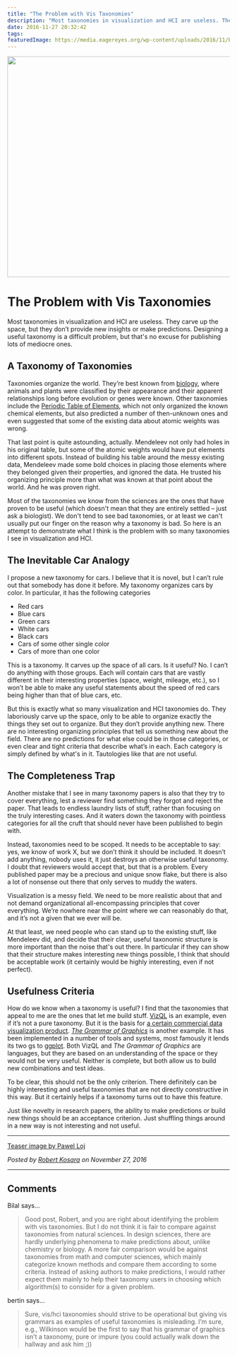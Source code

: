 ```yaml
---
title: "The Problem with Vis Taxonomies"
description: "Most taxonomies in visualization and HCI are useless. They carve up the space, but they don’t provide new insights or make predictions. Designing a useful taxonomy is a difficult problem, but that's no excuse for publishing lots of mediocre ones."
date: 2016-11-27 20:32:42
tags: 
featuredImage: https://media.eagereyes.org/wp-content/uploads/2016/11/bugs.jpg
---
```


<p align="center"><img src="https://media.eagereyes.org/wp-content/uploads/2016/11/bugs.jpg" width="720" height="500" /></p>


# The Problem with Vis Taxonomies

Most taxonomies in visualization and HCI are useless. They carve up the space, but they don’t provide new insights or make predictions. Designing a useful taxonomy is a difficult problem, but that's no excuse for publishing lots of mediocre ones.

## A Taxonomy of Taxonomies

Taxonomies organize the world. They’re best known from <a href="https://en.wikipedia.org/wiki/Taxonomy_(biology)">biology</a>, where animals and plants were classified by their appearance and their apparent relationships long before evolution or genes were known. Other taxonomies include the <a href="https://en.wikipedia.org/wiki/Periodic_table">Periodic Table of Elements</a>, which not only organized the known chemical elements, but also predicted a number of then-unknown ones and even suggested that some of the existing data about atomic weights was wrong.

That last point is quite astounding, actually. Mendeleev not only had holes in his original table, but some of the atomic weights would have put elements into different spots. Instead of building his table around the messy existing data, Mendeleev made some bold choices in placing those elements where they belonged given their properties, and ignored the data. He trusted his organizing principle more than what was known at that point about the world. And he was proven right.

Most of the taxonomies we know from the sciences are the ones that have proven to be useful (which doesn't mean that they are entirely settled – just ask a biologist). We don't tend to see bad taxonomies, or at least we can't usually put our finger on the reason why a taxonomy is bad. So here is an attempt to demonstrate what I think is the problem with so many taxonomies I see in visualization and HCI.

## The Inevitable Car Analogy

I propose a new taxonomy for cars. I believe that it is novel, but I can’t rule out that somebody has done it before. My taxonomy organizes cars by color. In particular, it has the following categories

<ul>
    <li>Red cars</li>
    <li>Blue cars</li>
    <li>Green cars</li>
    <li>White cars</li>
    <li>Black cars</li>
    <li>Cars of some other single color</li>
    <li>Cars of more than one color</li>
</ul>

This is a taxonomy. It carves up the space of all cars. Is it useful? No. I can’t do anything with those groups. Each will contain cars that are vastly different in their interesting properties (space, weight, mileage, etc.), so I won’t be able to make any useful statements about the speed of red cars being higher than that of blue cars, etc.

But this is exactly what so many visualization and HCI taxonomies do. They laboriously carve up the space, only to be able to organize exactly the things they set out to organize. But they don’t provide anything new. There are no interesting organizing principles that tell us something new about the field. There are no predictions for what else could be in those categories, or even clear and tight criteria that describe what’s in each. Each category is simply defined by what's in it. Tautologies like that are not useful.

## The Completeness Trap

Another mistake that I see in many taxonomy papers is also that they try to cover everything, lest a reviewer find something they forgot and reject the paper. That leads to endless laundry lists of stuff, rather than focusing on the truly interesting cases. And it waters down the taxonomy with pointless categories for all the cruft that should never have been published to begin with.

Instead, taxonomies need to be scoped. It needs to be acceptable to say: yes, we know of work X, but we don’t think it should be included. It doesn’t add anything, nobody uses it, it just destroys an otherwise useful taxonomy. I doubt that reviewers would accept that, but that is a problem. Every published paper may be a precious and unique snow flake, but there is also a lot of nonsense out there that only serves to muddy the waters.

Visualization is a messy field. We need to be more realistic about that and not demand organizational all-encompassing principles that cover everything. We’re nowhere near the point where we can reasonably do that, and it’s not a given that we ever will be.

At that least, we need people who can stand up to the existing stuff, like Mendeleev did, and decide that their clear, useful taxonomic structure is more important than the noise that's out there. In particular if they can show that their structure makes interesting new things possible, I think that should be acceptable work (it certainly would be highly interesting, even if not perfect).

## Usefulness Criteria

How do we know when a taxonomy is useful? I find that the taxonomies that appeal to me are the ones that let me build stuff. <a href="http://graphics.stanford.edu/papers/polaris_extended/">VizQL</a> is an example, even if it’s not a pure taxonomy. But it is the basis for <a href="https://tableau.com">a certain commercial data visualization product</a>. <a href="https://www.cs.uic.edu/~wilkinson/TheGrammarOfGraphics/GOG.html"><em>The Grammar of Graphics</em></a> is another example. It has been implemented in a number of tools and systems, most famously it lends its two gs to <a href="http://ggplot2.org">ggplot</a>. Both VizQL and <em>The Grammar of Graphics</em> are languages, but they are based on an understanding of the space or they would not be very useful. Neither is complete, but both allow us to build new combinations and test ideas.

To be clear, this should not be the only criterion. There definitely can be highly interesting and useful taxonomies that are not directly constructive in this way. But it certainly helps if a taxonomy turns out to have this feature.

Just like novelty in research papers, the ability to make predictions or build new things should be an acceptance criterion. Just shuffling things around in a new way is not interesting and not useful.

<hr />

<a href="https://www.flickr.com/photos/limaoscarjuliet/2131512327/">Teaser image by Pawel Loj</a>


_Posted by <a href="/about">Robert Kosara</a> on November 27, 2016_


<aside class="comments">

---
## Comments

Bilal says…
>	Good post, Robert, and you are right about identifying the problem with vis taxonomies.
>	But I do not think it is fair to compare against taxonomies from natural sciences. In design sciences, there are hardly underlying phenomena to make predictions about, unlike chemistry or biology. A more fair comparison would be against taxonomies from math and computer sciences, which mainly categorize known methods and compare them according to some criteria.
>	Instead of asking authors to make predictions, I would rather expect them mainly to help their taxonomy users in choosing which algorithm(s) to consider for a given problem.

bertin says…
>	Sure, vis/hci taxonomies should strive to be operational but giving vis grammars as examples of useful taxonomies is misleading.  I’m sure, e.g., Wilkinson would be the first to say that his grammar of graphics isn’t a taxonomy, pure or impure (you could actually walk down the hallway and ask him ;))

</aside>

